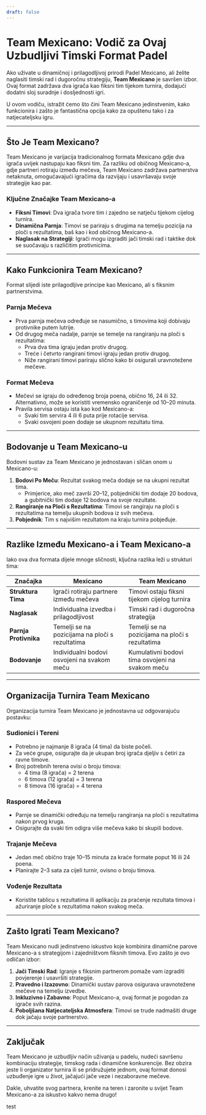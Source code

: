 ```yaml
---
draft: false
---
```

# Team Mexicano: Vodič za Ovaj Uzbudljivi Timski Format Padel

Ako uživate u dinamičnoj i prilagodljivoj prirodi Padel Mexicano, ali želite naglasiti timski rad i dugoročnu strategiju, **Team Mexicano** je savršen izbor. Ovaj format zadržava dva igrača kao fiksni tim tijekom turnira, dodajući dodatni sloj suradnje i dosljednosti igri.

U ovom vodiču, istražit ćemo što čini Team Mexicano jedinstvenim, kako funkcionira i zašto je fantastična opcija kako za opuštenu tako i za natjecateljsku igru.

---

## **Što Je Team Mexicano?**

Team Mexicano je varijacija tradicionalnog formata Mexicano gdje dva igrača uvijek nastupaju kao fiksni tim. Za razliku od običnog Mexicano-a, gdje partneri rotiraju između mečeva, Team Mexicano zadržava partnerstva netaknuta, omogućavajući igračima da razvijaju i usavršavaju svoje strategije kao par.

### **Ključne Značajke Team Mexicano-a**
- **Fiksni Timovi**: Dva igrača tvore tim i zajedno se natječu tijekom cijelog turnira.
- **Dinamična Parnja**: Timovi se pariraju s drugima na temelju pozicija na ploči s rezultatima, baš kao i kod običnog Mexicano-a.
- **Naglasak na Strategiji**: Igrači mogu izgraditi jači timski rad i taktike dok se suočavaju s različitim protivnicima.

---

## **Kako Funkcionira Team Mexicano?**

Format slijedi iste prilagodljive principe kao Mexicano, ali s fiksnim partnerstvima.

### **Parnja Mečeva**
- Prva parnja mečeva određuje se nasumično, s timovima koji dobivaju protivnike putem lutrije.
- Od drugog meča nadalje, parnje se temelje na rangiranju na ploči s rezultatima:
  - Prva dva tima igraju jedan protiv drugog.
  - Treće i četvrto rangirani timovi igraju jedan protiv drugog.
  - Niže rangirani timovi pariraju slično kako bi osigurali uravnotežene mečeve.

### **Format Mečeva**
- Mečevi se igraju do određenog broja poena, obično 16, 24 ili 32. Alternativno, može se koristiti vremensko ograničenje od 10–20 minuta.
- Pravila servisa ostaju ista kao kod Mexicano-a:
  - Svaki tim servira 4 ili 6 puta prije rotacije servisa.
  - Svaki osvojeni poen dodaje se ukupnom rezultatu tima.

---

## **Bodovanje u Team Mexicano-u**

Bodovni sustav za Team Mexicano je jednostavan i sličan onom u Mexicano-u:

1. **Bodovi Po Meču**: Rezultat svakog meča dodaje se na ukupni rezultat tima.
   - Primjerice, ako meč završi 20–12, pobjednički tim dodaje 20 bodova, a gubitnički tim dodaje 12 bodova na svoje rezultate.
2. **Rangiranje na Ploči s Rezultatima**: Timovi se rangiraju na ploči s rezultatima na temelju ukupnih bodova iz svih mečeva.
3. **Pobjednik**: Tim s najvišim rezultatom na kraju turnira pobjeđuje.

---

## **Razlike Između Mexicano-a i Team Mexicano-a**

Iako ova dva formata dijele mnoge sličnosti, ključna razlika leži u strukturi tima:

| **Značajka**            | **Mexicano**                                     | **Team Mexicano**                                  |
|-------------------------|-------------------------------------------------|---------------------------------------------------|
| **Struktura Tima**      | Igrači rotiraju partnere između mečeva           | Timovi ostaju fiksni tijekom cijelog turnira        |
| **Naglasak**            | Individualna izvedba i prilagodljivost           | Timski rad i dugoročna strategija                   |
| **Parnja Protivnika**   | Temelji se na pozicijama na ploči s rezultatima  | Temelji se na pozicijama na ploči s rezultatima     |
| **Bodovanje**           | Individualni bodovi osvojeni na svakom meču      | Kumulativni bodovi tima osvojeni na svakom meču    |

---

## **Organizacija Turnira Team Mexicano**

Organizacija turnira Team Mexicano je jednostavna uz odgovarajuću postavku:

### **Sudionici i Tereni**
- Potrebno je najmanje 8 igrača (4 tima) da biste počeli.
- Za veće grupe, osigurajte da je ukupan broj igrača djeljiv s četiri za ravne timove.
- Broj potrebnih terena ovisi o broju timova:
  - 4 tima (8 igrača) = 2 terena
  - 6 timova (12 igrača) = 3 terena
  - 8 timova (16 igrača) = 4 terena

### **Raspored Mečeva**
- Parnje se dinamički određuju na temelju rangiranja na ploči s rezultatima nakon prvog kruga.
- Osigurajte da svaki tim odigra više mečeva kako bi skupili bodove.

### **Trajanje Mečeva**
- Jedan meč obično traje 10–15 minuta za kraće formate poput 16 ili 24 poena.
- Planirajte 2–3 sata za cijeli turnir, ovisno o broju timova.

### **Vođenje Rezultata**
- Koristite tablicu s rezultatima ili aplikaciju za praćenje rezultata timova i ažuriranje ploče s rezultatima nakon svakog meča.

---

## **Zašto Igrati Team Mexicano?**

Team Mexicano nudi jedinstveno iskustvo koje kombinira dinamične parove Mexicano-a s strategijom i zajedništvom fiksnih timova. Evo zašto je ovo odličan izbor:

1. **Jači Timski Rad**: Igranje s fiksnim partnerom pomaže vam izgraditi povjerenje i usavršiti strategije.
2. **Pravedno i Izazovno**: Dinamički sustav parova osigurava uravnotežene mečeve na temelju izvedbe.
3. **Inkluzivno i Zabavno**: Poput Mexicano-a, ovaj format je pogodan za igrače svih razina.
4. **Poboljšana Natjecateljska Atmosfera**: Timovi se trude nadmašiti druge dok jačaju svoje partnerstvo.

---

## **Zaključak**

Team Mexicano je uzbudljiv način uživanja u padelu, nudeći savršenu kombinaciju strategije, timskog rada i dinamične konkurencije. Bez obzira jeste li organizator turnira ili se pridružujete jednom, ovaj format donosi uzbuđenje igre u život, jačajući jače veze i nezaboravne mečeve.

Dakle, uhvatite svog partnera, krenite na teren i zaronite u svijet Team Mexicano-a za iskustvo kakvo nema drugo!

test
